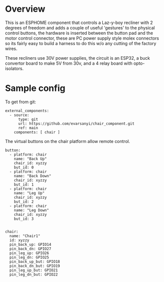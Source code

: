 # Overview
This is an ESPHOME component that controls a Laz-y-boy recliner with 2 degrees of freedom and adds a couple of useful 'gestures' to the physical control buttons, the hardware is inserted between the button pad and the motor control connector, these are PC power supply style molex connectors so its fairly easy to build a harness to do this w/o any cutting of the factory wires.

These recliners use 30V power supplies, the circuit is an ESP32, a buck convertor board to make 5V from 30v, and a 4 relay board with opto-isolators.

# Sample config

To get from git:

```
external_components:
  - source:
      type: git
      url: https://github.com/evarsanyi/chair_component.git
      ref: main
    components: [ chair ]
```

The virtual buttons on the chair platform allow remote control.

```
button:
  - platform: chair
    name: "Back Up"
    chair_id: xyzzy
    but_id: 0
  - platform: chair
    name: "Back Down"
    chair_id: xyzzy
    but_id: 1
  - platform: chair
    name: "Leg Up"
    chair_id: xyzzy
    but_id: 2
  - platform: chair
    name: "Leg Down"
    chair_id: xyzzy
    but_id: 3


chair:
  name: "Chair1"
  id: xyzzy
  pin_back_up: GPIO14
  pin_back_dn: GPIO27
  pin_leg_up: GPIO26
  pin_leg_dn: GPIO25
  pin_back_up_but: GPIO18
  pin_back_dn_but: GPIO19
  pin_leg_up_but: GPIO21
  pin_leg_dn_but: GPIO22
```

